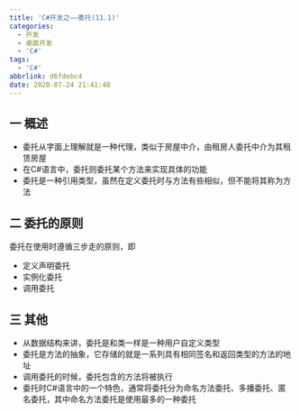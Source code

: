 ```yaml
---
title: 'C#开发之——委托(11.1)'
categories:
  - 开发
  - 桌面开发
  - 'C#'
tags:
  - 'C#'
abbrlink: d6fdebc4
date: 2020-07-24 21:41:48
---
```

## 一 概述

* 委托从字面上理解就是一种代理，类似于房屋中介，由租房人委托中介为其租赁房屋
* 在C#语言中，委托则委托某个方法来实现具体的功能
* 委托是一种引用类型，虽然在定义委托时与方法有些相似，但不能将其称为方法

<!--more-->

## 二 委托的原则

委托在使用时遵循三步走的原则，即

* 定义声明委托
* 实例化委托
* 调用委托

## 三 其他

* 从数据结构来讲，委托是和类一样是一种用户自定义类型
* 委托是方法的抽象，它存储的就是一系列具有相同签名和返回类型的方法的地址
* 调用委托的时候，委托包含的方法将被执行
* 委托时C#语言中的一个特色，通常将委托分为命名方法委托、多播委托、匿名委托，其中命名方法委托是使用最多的一种委托